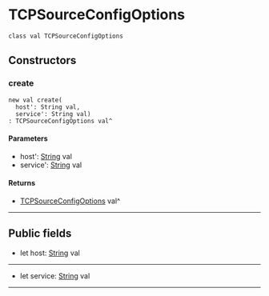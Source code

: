 # TCPSourceConfigOptions

```pony
class val TCPSourceConfigOptions
```

## Constructors

### create

```pony
new val create(
  host': String val,
  service': String val)
: TCPSourceConfigOptions val^
```
#### Parameters

*   host': [String](builtin-String) val
*   service': [String](builtin-String) val

#### Returns

* [TCPSourceConfigOptions](wallaroo-core-source-tcp_source-TCPSourceConfigOptions) val^

---

## Public fields

* let host: [String](builtin-String) val

---

* let service: [String](builtin-String) val

---

